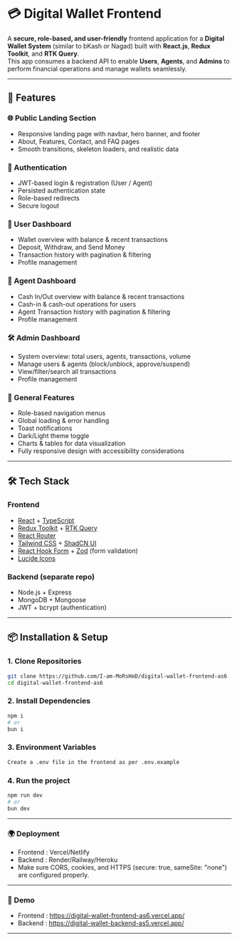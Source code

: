 # 💳 Digital Wallet Frontend

A **secure, role-based, and user-friendly** frontend application for a **Digital Wallet System** (similar to bKash or Nagad) built with **React.js**, **Redux Toolkit**, and **RTK Query**.  
This app consumes a backend API to enable **Users**, **Agents**, and **Admins** to perform financial operations and manage wallets seamlessly.

---

## 🚀 Features

### 🌐 Public Landing Section
- Responsive landing page with navbar, hero banner, and footer
- About, Features, Contact, and FAQ pages
- Smooth transitions, skeleton loaders, and realistic data

### 🔑 Authentication
- JWT-based login & registration (User / Agent)
- Persisted authentication state
- Role-based redirects
- Secure logout

### 👤 User Dashboard
- Wallet overview with balance & recent transactions
- Deposit, Withdraw, and Send Money
- Transaction history with pagination & filtering
- Profile management

### 🏪 Agent Dashboard
- Cash In/Out overview with balance & recent transactions
- Cash-in & cash-out operations for users
- Agent Transaction history with pagination & filtering
- Profile management

### 🛠️ Admin Dashboard
- System overview: total users, agents, transactions, volume
- Manage users & agents (block/unblock, approve/suspend)
- View/filter/search all transactions
- Profile management

### 🎨 General Features
- Role-based navigation menus
- Global loading & error handling
- Toast notifications
- Dark/Light theme toggle
- Charts & tables for data visualization
- Fully responsive design with accessibility considerations

---

## 🛠️ Tech Stack

### Frontend
- [React](https://react.dev/) + [TypeScript](https://www.typescriptlang.org/)
- [Redux Toolkit](https://redux-toolkit.js.org/) + [RTK Query](https://redux-toolkit.js.org/rtk-query/overview)
- [React Router](https://reactrouter.com/)
- [Tailwind CSS](https://tailwindcss.com/) + [ShadCN UI](https://ui.shadcn.com/)
- [React Hook Form](https://react-hook-form.com/) + [Zod](https://zod.dev/) (form validation)
- [Lucide Icons](https://lucide.dev/)

### Backend (separate repo)
- Node.js + Express
- MongoDB + Mongoose
- JWT + bcrypt (authentication)

---

## 📦 Installation & Setup

### 1. Clone Repositories
```bash
git clone https://github.com/I-am-MoRsHeD/digital-wallet-frontend-as6
cd digital-wallet-frontend-as6
```
### 2. Install Dependencies
```bash
npm i
# or
bun i
```
### 3. Environment Variables
```bash
Create a .env file in the frontend as per .env.example
```
### 4. Run the project
```bash
npm run dev
# or 
bun dev
```

---
### 🌍 Deployment
- Frontend : Vercel/Netlify
- Backend : Render/Railway/Heroku
- Make sure CORS, cookies, and HTTPS (secure: true, sameSite: "none") are configured properly.

---

### 🎥 Demo
- Frontend : https://digital-wallet-frontend-as6.vercel.app/
- Backend : https://digital-wallet-backend-as5.vercel.app/

---
